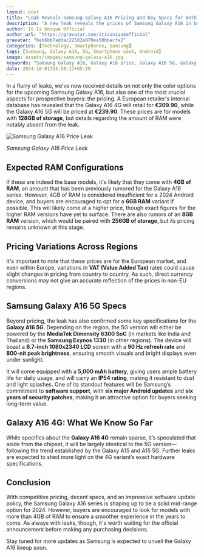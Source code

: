 ```yaml
---
layout: post
title: "Leak Reveals Samsung Galaxy A16 Pricing and Key Specs for Both 4G and 5G Models"
description: "A new leak reveals the prices of Samsung Galaxy A16 in both 4G and 5G versions, along with key specifications, chipset details, and expected RAM configurations."
author: It Is Unique Official
author_url: "https://gravatar.com/itisuniqueofficial"
gravatar: "beb6bb7addac22582e879ea50bbacfa2"
categories: [Technology, Smartphones, Samsung]
tags: [Samsung, Galaxy A16, 5G, Smartphone Leak, Android]
image: assets/images/samsung-galaxy-a16.jpg
keywords: "Samsung Galaxy A16, Galaxy A16 price, Galaxy A16 5G, Galaxy A16 specs, smartphone leak"
date: 2024-10-01T15:58:17+05:30
---
```


In a flurry of leaks, we’ve now received details on not only the color options for the upcoming Samsung Galaxy A16, but also one of the most crucial aspects for prospective buyers: the pricing. A European retailer's internal database has revealed that the Galaxy A16 4G will retail for **€209.90**, while the Galaxy A16 5G will be priced at **€239.90**. These prices are for models with **128GB of storage**, but details regarding the amount of RAM were notably absent from the leak.

![Samsung Galaxy A16 Price Leak]( https://www.theblazetimes.in/assets/images/samsung-galaxy-a16-price-leak.jpg "Samsung Galaxy A16 Price Leak")

*Samsung Galaxy A16 Price Leak*

## Expected RAM Configurations
If these are indeed the base models, it's likely that they come with **4GB of RAM**, an amount that has been previously rumored for the Galaxy A16 series. However, 4GB of RAM is considered insufficient for a 2024 Android device, and buyers are encouraged to opt for a **6GB RAM** variant if possible. This will likely come at a higher price, though exact figures for the higher RAM versions have yet to surface. There are also rumors of an **8GB RAM** version, which would be paired with **256GB of storage**, but its pricing remains unknown at this stage.

## Pricing Variations Across Regions
It's important to note that these prices are for the European market, and even within Europe, variations in **VAT (Value Added Tax)** rates could cause slight changes in pricing from country to country. As such, direct currency conversions may not give an accurate reflection of the prices in non-EU regions.

## Samsung Galaxy A16 5G Specs
Beyond pricing, the leak has also confirmed some key specifications for the **Galaxy A16 5G**. Depending on the region, the 5G version will either be powered by the **MediaTek Dimensity 6300 SoC** (in markets like India and Thailand) or the **Samsung Exynos 1330** (in other regions). The device will boast a **6.7-inch 1080x2340 LCD** screen with a **90 Hz refresh rate** and **800-nit peak brightness**, ensuring smooth visuals and bright displays even under sunlight.

It will come equipped with a **5,000 mAh battery**, giving users ample battery life for daily usage, and will carry an **IP54 rating**, making it resistant to dust and light splashes. One of its standout features will be Samsung’s commitment to **software support**, with **six major Android updates** and **six years of security patches**, making it an attractive option for buyers seeking long-term value.

## Galaxy A16 4G: What We Know So Far
While specifics about the **Galaxy A16 4G** remain sparse, it’s speculated that aside from the chipset, it will be largely identical to the 5G version—following the trend established by the Galaxy A15 and A15 5G. Further leaks are expected to shed more light on the 4G variant’s exact hardware specifications.

## Conclusion
With competitive pricing, decent specs, and an impressive software update policy, the Samsung Galaxy A16 series is shaping up to be a solid mid-range option for 2024. However, buyers are encouraged to look for models with more than 4GB of RAM to ensure a smoother experience in the years to come. As always with leaks, though, it's worth waiting for the official announcement before making any purchasing decisions. 

Stay tuned for more updates as Samsung is expected to unveil the Galaxy A16 lineup soon.
